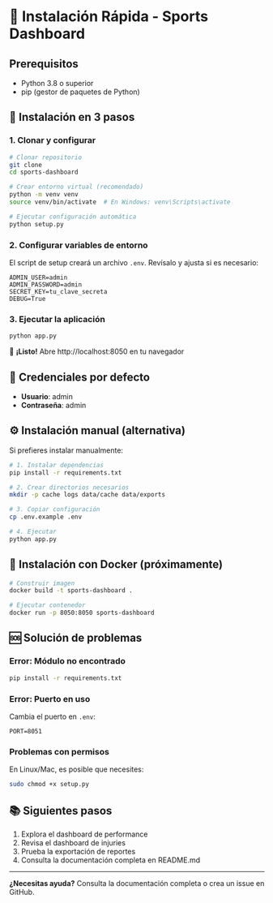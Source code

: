 # 🚀 Instalación Rápida - Sports Dashboard

## Prerequisitos
- Python 3.8 o superior
- pip (gestor de paquetes de Python)

## 🔧 Instalación en 3 pasos

### 1. Clonar y configurar
```bash
# Clonar repositorio
git clone 
cd sports-dashboard

# Crear entorno virtual (recomendado)
python -m venv venv
source venv/bin/activate  # En Windows: venv\Scripts\activate

# Ejecutar configuración automática
python setup.py
```

### 2. Configurar variables de entorno
El script de setup creará un archivo `.env`. Revísalo y ajusta si es necesario:

```env
ADMIN_USER=admin
ADMIN_PASSWORD=admin
SECRET_KEY=tu_clave_secreta
DEBUG=True
```

### 3. Ejecutar la aplicación
```bash
python app.py
```

🎉 **¡Listo!** Abre http://localhost:8050 en tu navegador

## 🔐 Credenciales por defecto
- **Usuario**: admin
- **Contraseña**: admin

## ⚙️ Instalación manual (alternativa)

Si prefieres instalar manualmente:

```bash
# 1. Instalar dependencias
pip install -r requirements.txt

# 2. Crear directorios necesarios
mkdir -p cache logs data/cache data/exports

# 3. Copiar configuración
cp .env.example .env

# 4. Ejecutar
python app.py
```

## 🐳 Instalación con Docker (próximamente)

```bash
# Construir imagen
docker build -t sports-dashboard .

# Ejecutar contenedor
docker run -p 8050:8050 sports-dashboard
```

## 🆘 Solución de problemas

### Error: Módulo no encontrado
```bash
pip install -r requirements.txt
```

### Error: Puerto en uso
Cambia el puerto en `.env`:
```env
PORT=8051
```

### Problemas con permisos
En Linux/Mac, es posible que necesites:
```bash
sudo chmod +x setup.py
```

## 📚 Siguientes pasos

1. Explora el dashboard de performance
2. Revisa el dashboard de injuries
3. Prueba la exportación de reportes
4. Consulta la documentación completa en README.md

---

**¿Necesitas ayuda?** Consulta la documentación completa o crea un issue en GitHub.